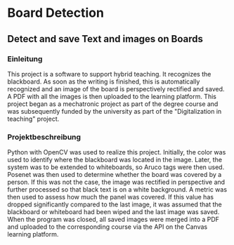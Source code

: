 # Board Detection

## Detect and save Text and images on Boards

### Einleitung

This project is a software to support hybrid teaching. It recognizes the blackboard. As soon as the writing is finished, this is automatically recognized and an image of the board is perspectively rectified and saved. A PDF with all the images is then uploaded to the learning platform.
This project began as a mechatronic project as part of the degree course and was subsequently funded by the university as part of the "Digitalization in teaching" project.

### Projektbeschreibung

Python with OpenCV was used to realize this project.
Initially, the color was used to identify where the blackboard was located in the image. Later, the system was to be extended to whiteboards, so Aruco tags were then used. Posenet was then used to determine whether the board was covered by a person.
If this was not the case, the image was rectified in perspective and further processed so that black text is on a white background.
A metric was then used to assess how much the panel was covered. If this value has dropped significantly compared to the last image, it was assumed that the blackboard or whiteboard had been wiped and the last image was saved.
When the program was closed, all saved images were merged into a PDF and uploaded to the corresponding course via the API on the Canvas learning platform.
